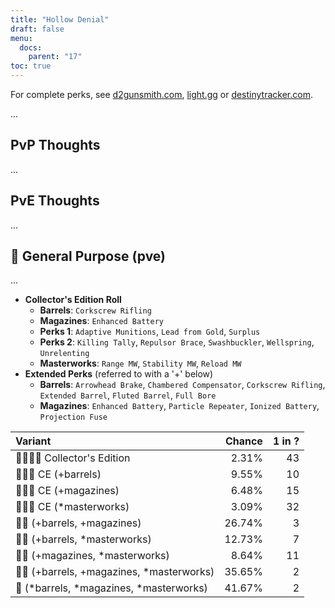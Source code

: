 ```yaml
---
title: "Hollow Denial"
draft: false
menu:
  docs:
    parent: "17"
toc: true
---
```


For complete perks, see [d2gunsmith.com](https://d2gunsmith.com/w/2323544076), [light.gg](https://www.light.gg/db/items/2323544076) or [destinytracker.com](https://destinytracker.com/destiny-2/db/items/2323544076).

...

## PvP Thoughts

...

## PvE Thoughts

...

## 👾 General Purpose (pve)

...

* **Collector's Edition Roll**
  * **Barrels**: `Corkscrew Rifling`
  * **Magazines**: `Enhanced Battery`
  * **Perks 1**: `Adaptive Munitions`, `Lead from Gold`, `Surplus`
  * **Perks 2**: `Killing Tally`, `Repulsor Brace`, `Swashbuckler`, `Wellspring`, `Unrelenting`
  * **Masterworks**: `Range MW`, `Stability MW`, `Reload MW`
* **Extended Perks** (referred to with a '+' below)
  * **Barrels**: `Arrowhead Brake`, `Chambered Compensator`, `Corkscrew Rifling`, `Extended Barrel`, `Fluted Barrel`, `Full Bore`
  * **Magazines**: `Enhanced Battery`, `Particle Repeater`, `Ionized Battery`, `Projection Fuse`

| Variant | Chance | 1 in ? |
|:-|-:|-:|
| 👾👾👾🌟 Collector's Edition | 2.31% | 43 |
| 👾👾👾 CE (+barrels) | 9.55% | 10 |
| 👾👾👾 CE (+magazines) | 6.48% | 15 |
| 👾👾👾 CE (*masterworks) | 3.09% | 32 |
| 👾👾 (+barrels, +magazines) | 26.74% | 3 |
| 👾👾 (+barrels, *masterworks) | 12.73% | 7 |
| 👾👾 (+magazines, *masterworks) | 8.64% | 11 |
| 👾👾 (+barrels, +magazines, *masterworks) | 35.65% | 2 |
| 👾 (*barrels, *magazines, *masterworks) | 41.67% | 2 |
